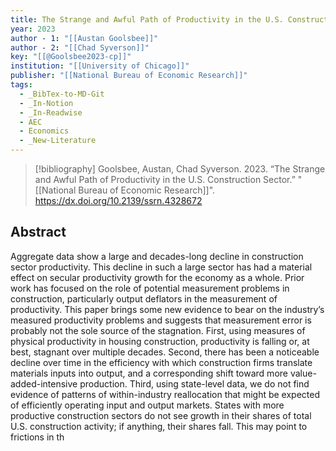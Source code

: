 ```yaml
---
title: The Strange and Awful Path of Productivity in the U.S. Construction Sector
year: 2023
author - 1: "[[Austan Goolsbee]]"
author - 2: "[[Chad Syverson]]"
key: "[[@Goolsbee2023-cp]]"
institution: "[[University of Chicago]]"
publisher: "[[National Bureau of Economic Research]]"
tags:
  - _BibTex-to-MD-Git
  - _In-Notion
  - _In-Readwise
  - AEC
  - Economics
  - _New-Literature
---
```


> [!bibliography]
> Goolsbee, Austan, Chad Syverson. 2023. “The Strange and Awful Path of Productivity in the U.S. Construction Sector.” "[[National Bureau of Economic Research]]". https://dx.doi.org/10.2139/ssrn.4328672

## Abstract
Aggregate data show a large and decades-long decline in construction sector productivity. This decline in such a large sector has had a material effect on secular productivity growth for the economy as a whole. Prior work has focused on the role of potential measurement problems in construction, particularly output deflators in the measurement of productivity. This paper brings some new evidence to bear on the industry’s measured productivity problems and suggests that measurement error is probably not the sole source of the stagnation. First, using measures of physical productivity in housing construction, productivity is falling or, at best, stagnant over multiple decades. Second, there has been a noticeable decline over time in the efficiency with which construction firms translate materials inputs into output, and a corresponding shift toward more value-added-intensive production. Third, using state-level data, we do not find evidence of patterns of within-industry reallocation that might be expected of efficiently operating input and output markets. States with more productive construction sectors do not see growth in their shares of total U.S. construction activity; if anything, their shares fall. This may point to frictions in th